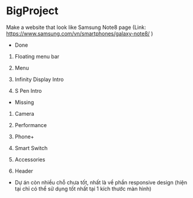 # BigProject

Make a website that look like Samsung Note8 page (Link: https://www.samsung.com/vn/smartphones/galaxy-note8/ )

* Done

1. Floating menu bar

2. Menu

3. Infinity Display Intro

4. S Pen Intro


* Missing 

1. Camera

2. Performance

3. Phone+

4. Smart Switch

5. Accessories

6. Header

* Dự án còn nhiều chỗ chưa tốt, nhất là về phần responsive design (hiện tại chỉ có thể sử dụng tốt nhất tại 1 kích thước màn hình)

